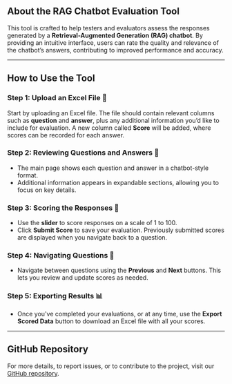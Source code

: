 ## About the RAG Chatbot Evaluation Tool

This tool is crafted to help testers and evaluators assess the responses generated by a **Retrieval-Augmented Generation (RAG) chatbot**. By providing an intuitive interface, users can rate the quality and relevance of the chatbot’s answers, contributing to improved performance and accuracy.

---

## How to Use the Tool

### Step 1: Upload an Excel File 📄
Start by uploading an Excel file. The file should contain relevant columns such as **question** and **answer**, plus any additional information you’d like to include for evaluation. A new column called **Score** will be added, where scores can be recorded for each answer.

### Step 2: Reviewing Questions and Answers 👀
- The main page shows each question and answer in a chatbot-style format.
- Additional information appears in expandable sections, allowing you to focus on key details.

### Step 3: Scoring the Responses 🎯
- Use the **slider** to score responses on a scale of 1 to 100.
- Click **Submit Score** to save your evaluation. Previously submitted scores are displayed when you navigate back to a question.

### Step 4: Navigating Questions 🔄
- Navigate between questions using the **Previous** and **Next** buttons. This lets you review and update scores as needed.

### Step 5: Exporting Results 📊
- Once you've completed your evaluations, or at any time, use the **Export Scored Data** button to download an Excel file with all your scores.

---

## GitHub Repository

For more details, to report issues, or to contribute to the project, visit our [GitHub repository](YOUR_REPO_URL_HERE).


